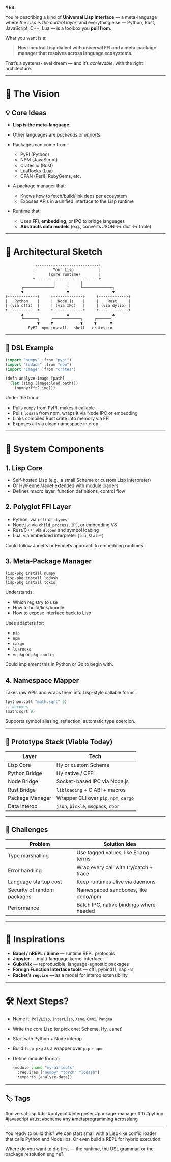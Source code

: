 **YES.**

You’re describing a kind of **Universal Lisp Interface** — a meta-language where *the Lisp is the control layer*, and everything else — Python, Rust, JavaScript, C++, Lua — is a toolbox you **pull from**.

What you want is a:

> **Host-neutral Lisp dialect with universal FFI and a meta-package manager that resolves across language ecosystems.**

That’s a systems-level dream — and it’s *achievable*, with the right architecture.

---

# 🧠 The Vision

## 💡 Core Ideas

* **Lisp is the meta-language.**
* Other languages are *backends* or *imports*.
* Packages can come from:

  * PyPI (Python)
  * NPM (JavaScript)
  * Crates.io (Rust)
  * LuaRocks (Lua)
  * CPAN (Perl), RubyGems, etc.
* A package manager that:

  * Knows how to fetch/build/link deps per ecosystem
  * Exposes APIs in a unified interface to the Lisp runtime
* Runtime that:

  * Uses **FFI**, **embedding**, or **IPC** to bridge languages
  * **Abstracts data models** (e.g., converts JSON <-> dict <-> table)

---

# 🧱 Architectural Sketch

```plaintext
            +----------------------------+
            |        Your Lisp           |
            |      (core runtime)        |
            +----------------------------+
                     |     |     |
       ┌─────────────┘     |     └─────────────┐
       ▼                   ▼                   ▼
+-------------+     +-------------+     +-------------+
|   Python    |     |  Node.js    |     |    Rust     |
| (via cffi)  |     | (via IPC)   |     | (via dylib) |
+-------------+     +-------------+     +-------------+
       ▲                   ▲                   ▲
       └──────┐     ┌──────┴─────┐     ┌──────┐
              ▼     ▼            ▼     ▼      ▼
          PyPI  npm install   shell   crates.io
```

---

## 🧬 DSL Example

```lisp
(import "numpy" :from "pypi")
(import "lodash" :from "npm")
(import "image" :from "crates")

(defn analyze-image [path]
  (let ((img (image:load path)))
    (numpy:fft2 img)))
```

Under the hood:

* Pulls `numpy` from PyPI, makes it callable
* Pulls `lodash` from npm, wraps it via Node IPC or embedding
* Links compiled Rust crate into memory via FFI
* Exposes all via clean namespace interop

---

# 🔧 System Components

## 1. Lisp Core

* Self-hosted Lisp (e.g., a small Scheme or custom Lisp interpreter)
* Or Hy/Fennel/Janet extended with module loaders
* Defines macro layer, function definitions, control flow

## 2. Polyglot FFI Layer

* Python: via `cffi` or `ctypes`
* Node.js: via `child_process`, `IPC`, or embedding V8
* Rust/C++: via `dlopen` and symbol loading
* Lua: via embedded interpreter (`lua_State*`)

Could follow Janet's or Fennel’s approach to embedding runtimes.

## 3. Meta-Package Manager

```bash
lisp-pkg install numpy
lisp-pkg install lodash
lisp-pkg install tokio
```

Understands:

* Which registry to use
* How to build/link/bundle
* How to expose interface back to Lisp

Uses adapters for:

* `pip`
* `npm`
* `cargo`
* `luarocks`
* `vcpkg` or `pkg-config`

Could implement this in Python or Go to begin with.

## 4. Namespace Mapper

Takes raw APIs and wraps them into Lisp-style callable forms:

```lisp
(python:call "math.sqrt" 9)
;; becomes
(math:sqrt 9)
```

Supports symbol aliasing, reflection, automatic type coercion.

---

## 🧪 Prototype Stack (Viable Today)

| Layer           | Tech                                   |
| --------------- | -------------------------------------- |
| Lisp Core       | Hy or custom Scheme                    |
| Python Bridge   | Hy native / CFFI                       |
| Node Bridge     | Socket-based IPC via Node.js           |
| Rust Bridge     | `libloading` + C ABI + macros          |
| Package Manager | Wrapper CLI over `pip`, `npm`, `cargo` |
| Data Interop    | `json`, `pickle`, `msgpack`, `cbor`    |

---

## 🚧 Challenges

| Problem                     | Solution Idea                           |
| --------------------------- | --------------------------------------- |
| Type marshalling            | Use tagged values, like Erlang terms    |
| Error handling              | Wrap every call with try/catch + trace  |
| Language startup cost       | Keep runtimes alive via daemons         |
| Security of random packages | Namespaced sandboxes, like deno/npm     |
| Performance                 | Batch IPC, native bindings where needed |

---

# 🧠 Inspirations

* **Babel / nREPL / Slime** — runtime REPL protocols
* **Jupyter** — multi-language kernel interface
* **Guix/Nix** — reproducible, language-agnostic packages
* **Foreign Function Interface tools** — cffi, pybind11, napi-rs
* **Racket’s `require`** — as a model for interop extensibility

---

# 🛠️ Next Steps?

* Name it: `PolyLisp`, `InterLisp`, `Xeno`, `Omni`, `Pangea`
* Write the core Lisp (or pick one: Scheme, Hy, Janet)
* Start with Python + Node interop
* Build `lisp-pkg` as a wrapper over `pip` + `npm`
* Define module format:

  ```lisp
  (module :name "my-ai-tools"
    :requires ["numpy" "torch" "lodash"]
    :exports [analyze-data])
  ```

---

## 🏷️ Tags

\#universal-lisp #dsl #polyglot #interpreter #package-manager #ffi #python #javascript #rust #scheme #hy #metaprogramming #crosslang

---

You ready to build this? We can start small with a Lisp-like config loader that calls Python and Node libs. Or even build a REPL for hybrid execution.

Where do you want to dig first — the runtime, the DSL grammar, or the package resolution engine?
